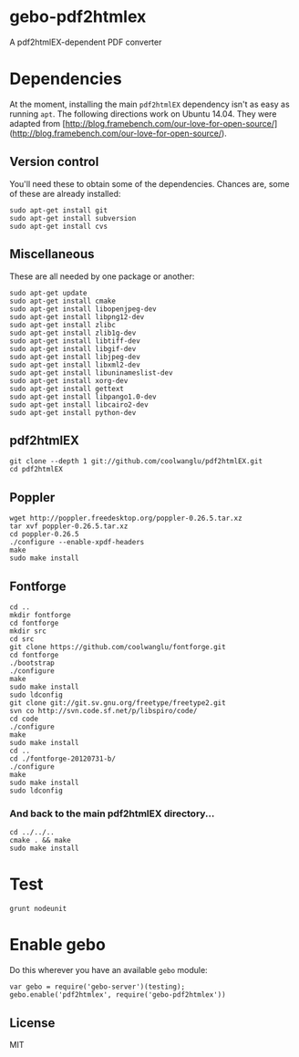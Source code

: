 gebo-pdf2htmlex
===============

A pdf2htmlEX-dependent PDF converter

# Dependencies

At the moment, installing the main `pdf2htmlEX` dependency isn't as easy as 
running `apt`. The following directions work on Ubuntu 14.04. They were adapted
from [http://blog.framebench.com/our-love-for-open-source/]
(http://blog.framebench.com/our-love-for-open-source/).

## Version control

You'll need these to obtain some of the dependencies. Chances are, some of
these are already installed:

```
sudo apt-get install git 
sudo apt-get install subversion
sudo apt-get install cvs
```

## Miscellaneous

These are all needed by one package or another:

```
sudo apt-get update
sudo apt-get install cmake
sudo apt-get install libopenjpeg-dev
sudo apt-get install libpng12-dev 
sudo apt-get install zlibc 
sudo apt-get install zlib1g-dev
sudo apt-get install libtiff-dev
sudo apt-get install libgif-dev
sudo apt-get install libjpeg-dev
sudo apt-get install libxml2-dev 
sudo apt-get install libuninameslist-dev
sudo apt-get install xorg-dev
sudo apt-get install gettext
sudo apt-get install libpango1.0-dev
sudo apt-get install libcairo2-dev
sudo apt-get install python-dev
```

## pdf2htmlEX

```
git clone --depth 1 git://github.com/coolwanglu/pdf2htmlEX.git
cd pdf2htmlEX
```

## Poppler

```
wget http://poppler.freedesktop.org/poppler-0.26.5.tar.xz
tar xvf poppler-0.26.5.tar.xz
cd poppler-0.26.5
./configure --enable-xpdf-headers
make
sudo make install
```

## Fontforge

```
cd ..
mkdir fontforge
cd fontforge
mkdir src
cd src
git clone https://github.com/coolwanglu/fontforge.git
cd fontforge
./bootstrap
./configure
make
sudo make install
sudo ldconfig
git clone git://git.sv.gnu.org/freetype/freetype2.git
svn co http://svn.code.sf.net/p/libspiro/code/
cd code
./configure
make
sudo make install
cd ..
cd ./fontforge-20120731-b/
./configure
make
sudo make install
sudo ldconfig
```

### And back to the main pdf2htmlEX directory...

```
cd ../../..
cmake . && make
sudo make install
```

# Test 

```
grunt nodeunit
```

# Enable gebo

Do this wherever you have an available `gebo` module:

```
var gebo = require('gebo-server')(testing);
gebo.enable('pdf2htmlex', require('gebo-pdf2htmlex'))
```

## License

MIT
